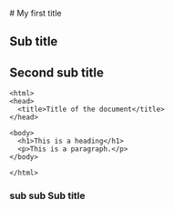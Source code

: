 # My first title

## Sub title

## Second sub title


```
<html>
<head>
  <title>Title of the document</title>
</head>

<body>
  <h1>This is a heading</h1>
  <p>This is a paragraph.</p>
</body>

</html>
```

### sub sub Sub title